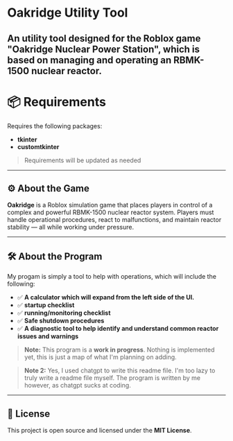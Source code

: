 # Oakridge Utility Tool

An utility tool designed for the **Roblox game "Oakridge Nuclear Power Station"**, which is based on managing and operating an **RBMK-1500 nuclear reactor**.
---
# 📦 Requirements
Requires the following packages:
- **tkinter**
- **customtkinter**
> Requirements will be updated as needed
---

## ⚙️ About the Game

**Oakridge** is a Roblox simulation game that places players in control of a complex and powerful RBMK-1500 nuclear reactor system. Players must handle operational procedures, react to malfunctions, and maintain reactor stability — all while working under pressure.

---

## 🛠️ About the Program

My progam is simply a tool to help with operations, which will include the following:

- ✅ **A calculator which will expand from the left side of the UI.**
- ✅ **startup checklist**
- ✅ **running/monitoring checklist**
- ✅ **Safe shutdown procedures**
- ✅ **A diagnostic tool to help identify and understand common reactor issues and warnings**

> **Note:** This program is a **work in progress**. Nothing is implemented yet, this is just a map of what I'm planning on adding.

> **Note 2:** Yes, I used chatgpt to write this readme file. I'm too lazy to truly write a readme file myself. The program is written by me however, as chatgpt sucks at coding.
---

## 📄 License

This project is open source and licensed under the **MIT License**.

